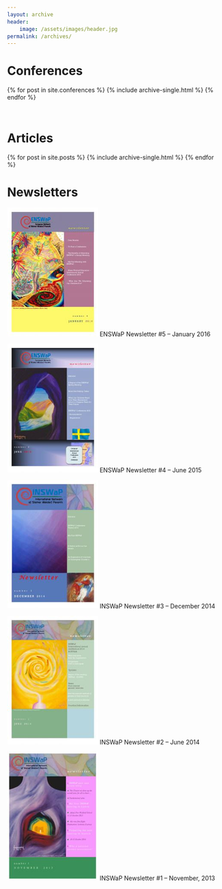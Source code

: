 ```yaml
---
layout: archive
header:
    image: /assets/images/header.jpg
permalink: /archives/
---
```


<h1>Conferences</h1>

{% for post in site.conferences %}
  {% include archive-single.html %}
{% endfor %}

<br>

<h1>Articles</h1>
{% for post in site.posts %}
  {% include archive-single.html %}
{% endfor %}

<br>

<h1>Newsletters</h1>

[<img src="/assets/archives/ENSWaP-Newsletter-5-January-2016-pdf-212x300.jpg" alt="thumbnail of enswap-newsletter-5-january-2016" width="212" height="300" />](/assets/archives/ENSWaP-Newsletter-5-January-2016.pdf) ENSWaP Newsletter #5 &#8211; January 2016

[<img src="/assets/archives/ENSWaP-Newsletter-4-June-2015-pdf-212x300.jpg" alt="thumbnail of enswap-newsletter-4-june-2015" width="212" height="300" />](/assets/archives/ENSWaP-Newsletter-4-June-2015.pdf) ENSWaP Newsletter #4 &#8211; June 2015

[<img src="/assets/archives/INSWaP-Newsletter-3-December-2014-pdf-212x300.jpg" alt="thumbnail of inswap-newsletter-3-december-2014" width="212" height="300" />](/assets/archives/INSWaP-Newsletter-3-December-2014.pdf) INSWaP Newsletter #3 &#8211; December 2014

[<img src="/assets/archives/INSWaP-Newsletter-2-June-2014-pdf-212x300.jpg" alt="thumbnail of inswap-newsletter-2-june-2014" width="212" height="300" />](/assets/archives/INSWaP-Newsletter-2-June-2014.pdf) INSWaP Newsletter #2 &#8211; June 2014

[<img src="/assets/archives/INSWaP-Newsletter-1-November-2013-pdf-212x300.jpg" alt="thumbnail of inswap-newsletter-1-november-2013" width="212" height="300" />](/assets/archives/INSWaP-Newsletter-1-November-2013.pdf) INSWaP Newsletter #1 &#8211; November, 2013

